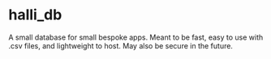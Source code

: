 # halli_db

A small database for small bespoke apps. Meant to be fast, easy to use with .csv files, and lightweight to host.
May also be secure in the future. 

